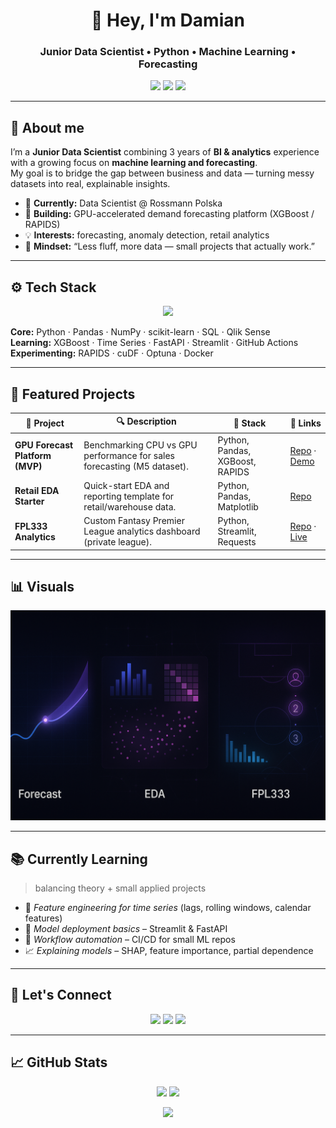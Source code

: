 <!-- BANNER -->
<!-- <p align="center">
  <img src="assets/banner_3x3.png" width="100%" alt="Banner Damian Cichocki 3x3">
</p> -->

<!-- HEADER -->
<h1 align="center">👋 Hey, I'm Damian</h1>
<h3 align="center">Junior Data Scientist • Python • Machine Learning • Forecasting</h3>

<p align="center">
  <a href="https://www.linkedin.com/in/damian-cichocki-3x3"><img src="https://img.shields.io/badge/-LinkedIn-blue?logo=Linkedin&logoColor=white" /></a>
  <a href="https://acroice.github.io"><img src="https://img.shields.io/badge/-Portfolio-0B3B8C?logo=githubpages&logoColor=white" /></a>
  <img src="https://img.shields.io/badge/Focus-Forecasting%20%7C%20BI%E2%86%92ML%20%7C%20EDA-1f6feb" />
</p>

---

## 🧭 About me
I’m a **Junior Data Scientist** combining 3 years of **BI & analytics** experience with a growing focus on **machine learning and forecasting**.  
My goal is to bridge the gap between business and data — turning messy datasets into real, explainable insights.

- 🏢 **Currently:** Data Scientist @ Rossmann Polska  
- 🔭 **Building:** GPU-accelerated demand forecasting platform (XGBoost / RAPIDS)  
- 💡 **Interests:** forecasting, anomaly detection, retail analytics  
- 🧩 **Mindset:** “Less fluff, more data — small projects that actually work.”

---

## ⚙️ Tech Stack
<p align="center">
  <img src="https://skillicons.dev/icons?i=python,fastapi,git,github,linux,anaconda,sqlite,docker,figma" />
</p>

**Core:** Python · Pandas · NumPy · scikit-learn · SQL · Qlik Sense  
**Learning:** XGBoost · Time Series · FastAPI · Streamlit · GitHub Actions  
**Experimenting:** RAPIDS · cuDF · Optuna · Docker

---

## 🚀 Featured Projects
| 🧠 Project | 🔍 Description | 🧰 Stack | 🔗 Links |
|------------|----------------|----------|-----------|
| **GPU Forecast Platform (MVP)** | Benchmarking CPU vs GPU performance for sales forecasting (M5 dataset). | Python, Pandas, XGBoost, RAPIDS | [Repo](#) · [Demo](#) |
| **Retail EDA Starter** | Quick-start EDA and reporting template for retail/warehouse data. | Python, Pandas, Matplotlib | [Repo](#) |
| **FPL333 Analytics** | Custom Fantasy Premier League analytics dashboard (private league). | Python, Streamlit, Requests | [Repo](#) · [Live](#) |

---

## 📊 Visuals
<p align="center">
  <img src="assets/preview_forecast.png" />
</p>

---

## 📚 Currently Learning
> balancing theory + small applied projects  
- 🧮 *Feature engineering for time series* (lags, rolling windows, calendar features)  
- 🔧 *Model deployment basics* – Streamlit & FastAPI  
- 🧰 *Workflow automation* – CI/CD for small ML repos  
- 📈 *Explaining models* – SHAP, feature importance, partial dependence  

---

## 💬 Let's Connect
<p align="center">
  <a href="https://www.linkedin.com/in/damian-cichocki-3x3"><img src="https://img.shields.io/badge/-LinkedIn-blue?logo=linkedin&logoColor=white" /></a>
  <a href="mailto:hello@acroice.dev"><img src="https://img.shields.io/badge/-Email%20Me-0078D4?logo=gmail&logoColor=white" /></a>
  <a href="https://acroice.github.io"><img src="https://img.shields.io/badge/-Portfolio-black?logo=githubpages&logoColor=white" /></a>
</p>

---

## 📈 GitHub Stats
<p align="center">
  <img height="160em" src="https://github-readme-stats.vercel.app/api?username=acroice&show_icons=true&theme=transparent&hide_title=true" />
  <img height="160em" src="https://github-readme-streak-stats.herokuapp.com/?user=acroice&theme=transparent&hide_border=true" />
</p>

<p align="center">
  <img src="https://github-profile-summary-cards.vercel.app/api/cards/profile-details?username=acroice&theme=transparent" />
</p>
